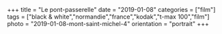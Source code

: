 +++
title = "Le pont-passerelle"
date = "2019-01-08"
categories = ["film"]
tags = ["black & white","normandie","france","kodak","t-max 100","film"]
photo = "2019-01-08-mont-saint-michel-4"
orientation = "portrait"
+++
